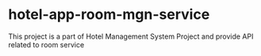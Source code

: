 # hotel-app-room-mgn-service
This project is a part of Hotel Management System  Project and provide API related to room service
